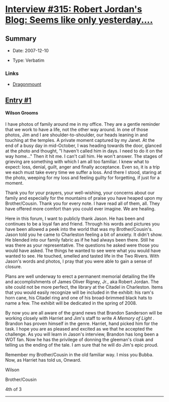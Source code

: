 # [Interview #315: Robert Jordan's Blog: Seems like only yesterday....](https://www.theoryland.com/intvmain.php?i=315)

## Summary

- Date: 2007-12-10

- Type: Verbatim

### Links

- [Dragonmount](http://www.dragonmount.com/forums/blog/4/entry-387-seems-like-only-yesterday/)


## [Entry #1](https://www.theoryland.com/intvmain.php?i=315#1)

#### Wilson Grooms

I have photos of family around me in my office. They are a gentle reminder that we work to have a life, not the other way around. In one of those photos, Jim and I are shoulder-to-shoulder, our heads leaning in and touching at the temples. A private moment captured by my Janet. At the end of a busy day in mid-October, I was heading towards the door, glanced at the photo and thought, "I haven't called him in days. I need to do it on the way home..." Then it hit me. I can't call him. He won't answer. The stages of grieving are something with which I am all too familiar. I knew what to expect: loss, denial, guilt, anger and finally acceptance. Even so, it is a trip we each must take every time we suffer a loss. And there I stood, staring at the photo, weeping for my loss and feeling guilty for forgetting, if just for a moment.

Thank you for your prayers, your well-wishing, your concerns about our family and especially for the mountains of praise you have heaped upon my Brother/Cousin. Thank you for every note. I have read all of them, all. They have offered more comfort than you could ever imagine. We are healing.

Here in this forum, I want to publicly thank Jason. He has been and continues to be a loyal fan and friend. Through his words and pictures you have been allowed a peek into the world that was my Brother/Cousin's. Jason told you he came to Charleston feeling a bit of anxiety. It didn't show. He blended into our family fabric as if he had always been there. Still he was there as your representative. The questions he asked were those you would have asked. The things he wanted to see were what you would have wanted to see. He touched, smelled and tasted life in the Two Rivers. With Jason's words and photos, I pray that you were able to gain a sense of closure.

Plans are well underway to erect a permanent memorial detailing the life and accomplishments of James Oliver Rigney, Jr., aka Robert Jordan. The site could not be more perfect, the library at the Citadel in Charleston. Items that you would easily recognize will be included in the exhibit: his ram's horn cane, his Citadel ring and one of his broad-brimmed black hats to name a few. The exhibit will be dedicated in the spring of 2008.

By now you are all aware of the grand news that Brandon Sanderson will be working closely with Harriet and Jim's staff to write
*A Memory of Light*
. Brandon has proven himself in the genre. Harriet, hand picked him for the task. I hope you are as pleased and excited as we that he accepted the challenge. As you will learn in Jason's interview, Brandon has long been a WOT fan. Now he has the privilege of donning the gleeman's cloak and telling us the ending of the tale. I am sure that he will do Jim's epic proud.

Remember my Brother/Cousin in the old familiar way. I miss you Bubba. Now, as Harriet has told us, Onward.

Wilson
  
Brother/Cousin
  
4th of 3


---

